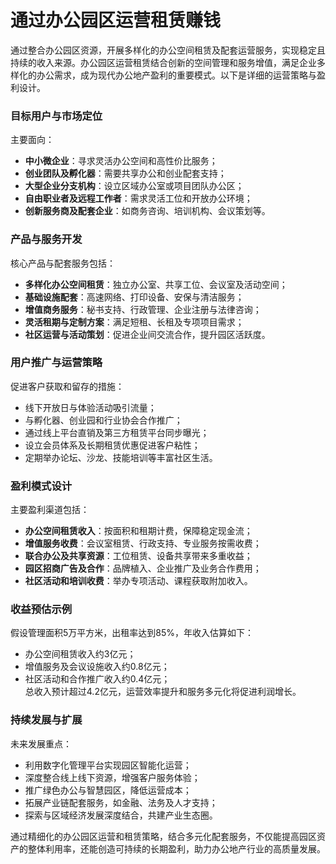 # 通过办公园区运营租赁赚钱

通过整合办公园区资源，开展多样化的办公空间租赁及配套运营服务，实现稳定且持续的收入来源。办公园区运营租赁结合创新的空间管理和服务增值，满足企业多样化的办公需求，成为现代办公地产盈利的重要模式。以下是详细的运营策略与盈利设计。

### 目标用户与市场定位  
主要面向：  
* **中小微企业**：寻求灵活办公空间和高性价比服务；  
* **创业团队及孵化器**：需要共享办公和创业配套支持；  
* **大型企业分支机构**：设立区域办公室或项目团队办公区；  
* **自由职业者及远程工作者**：需求灵活工位和开放办公环境；  
* **创新服务商及配套企业**：如商务咨询、培训机构、会议策划等。

### 产品与服务开发  
核心产品与配套服务包括：  
* **多样化办公空间租赁**：独立办公室、共享工位、会议室及活动空间；  
* **基础设施配套**：高速网络、打印设备、安保与清洁服务；  
* **增值商务服务**：秘书支持、行政管理、企业注册与法律咨询；  
* **灵活租期与定制方案**：满足短租、长租及专项项目需求；  
* **社区运营与活动策划**：促进企业间交流合作，提升园区活跃度。

### 用户推广与运营策略  
促进客户获取和留存的措施：  
* 线下开放日与体验活动吸引流量；  
* 与孵化器、创业园和行业协会合作推广；  
* 通过线上平台直销及第三方租赁平台同步曝光；  
* 设立会员体系及长期租赁优惠促进客户粘性；  
* 定期举办论坛、沙龙、技能培训等丰富社区生活。

### 盈利模式设计  
主要盈利渠道包括：  
* **办公空间租赁收入**：按面积和租期计费，保障稳定现金流；  
* **增值服务收费**：会议室租赁、行政支持、专业服务按需收费；  
* **联合办公及共享资源**：工位租赁、设备共享带来多重收益；  
* **园区招商广告及合作**：品牌植入、企业推广及业务合作费用；  
* **社区活动和培训收费**：举办专项活动、课程获取附加收入。

### 收益预估示例  
假设管理面积5万平方米，出租率达到85%，年收入估算如下：  
* 办公空间租赁收入约3亿元；  
* 增值服务及会议设施收入约0.8亿元；  
* 社区活动和合作推广收入约0.4亿元；  
总收入预计超过4.2亿元，运营效率提升和服务多元化将促进利润增长。

### 持续发展与扩展  
未来发展重点：  
* 利用数字化管理平台实现园区智能化运营；  
* 深度整合线上线下资源，增强客户服务体验；  
* 推广绿色办公与智慧园区，降低运营成本；  
* 拓展产业链配套服务，如金融、法务及人才支持；  
* 探索与区域经济发展深度结合，共建产业生态圈。

通过精细化的办公园区运营和租赁策略，结合多元化配套服务，不仅能提高园区资产的整体利用率，还能创造可持续的长期盈利，助力办公地产行业的高质量发展。
